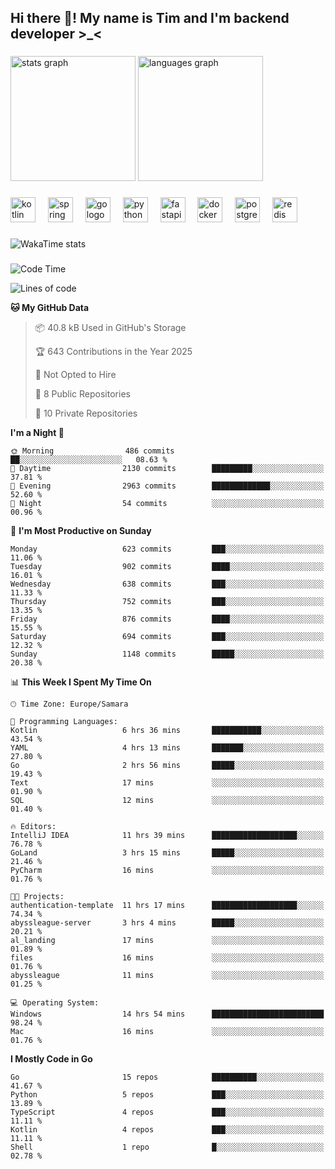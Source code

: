 <h2 align="left">Hi there 👋! My name is Tim and I'm backend developer >_<</h2>

###

<div align="left">
  <img src="https://github-readme-stats-qilm.vercel.app/api?username=intezya&hide_title=false&hide_rank=false&show_icons=true&include_all_commits=true&count_private=true&disable_animations=false&theme=omni&locale=en&hide_border=true&order=1&show=prs_merged&hide=issues" height="200" alt="stats graph"  />
  <img src="https://github-readme-stats-qilm.vercel.app/api/top-langs?username=intezya&locale=en&hide_title=false&layout=donut&langs_count=5&theme=omni&hide_border=true&order=2&exclude_repo=github-readme-stats&hide=mako" height="200" alt="languages graph"  />
</div>

###

<div align="left">
  <img src="https://img.shields.io/badge/Kotlin-7F52FF?logo=kotlin&logoColor=white&style=for-the-badge" height="40" alt="kotlin logo"  />
  <img width="12" />
  <img src="https://img.shields.io/badge/Spring-6DB33F?logo=spring&logoColor=black&style=for-the-badge" height="40" alt="spring logo"  />
  <img width="12" />
  <img src="https://img.shields.io/badge/Go-00ADD8?logo=go&logoColor=white&style=for-the-badge" height="40" alt="go logo"  />
  <img width="12" />
  <img src="https://img.shields.io/badge/Python-3776AB?logo=python&logoColor=white&style=for-the-badge" height="40" alt="python logo"  />
  <img width="12" />
  <img src="https://img.shields.io/badge/FastAPI-009688?logo=fastapi&logoColor=white&style=for-the-badge" height="40" alt="fastapi logo"  />
  <img width="12" />
  <img src="https://img.shields.io/badge/Docker-2496ED?logo=docker&logoColor=white&style=for-the-badge" height="40" alt="docker logo"  />
  <img width="12" />
  <img src="https://img.shields.io/badge/PostgreSQL-4169E1?logo=postgresql&logoColor=white&style=for-the-badge" height="40" alt="postgresql logo"  />
  <img width="12" />
  <img src="https://img.shields.io/badge/Redis-DC382D?logo=redis&logoColor=white&style=for-the-badge" height="40" alt="redis logo"  />
</div>

###

<picture>
	<source
		srcset="https://github-readme-stats-qilm.vercel.app/api/wakatime?username=intezya&theme=omni&layout=compact&hide_border=true"
		media="(prefers-color-scheme: dark)%2C (prefers-color-scheme: no-preference)"
	/>
	<img alt="WakaTime stats" src="https://github-readme-stats-qilm.vercel.app/api/wakatime?username=intezya&theme=omni&layout=compact&hide_border=true&"/>
</picture>

###

<!--START_SECTION:waka-->
![Code Time](http://img.shields.io/badge/Code%20Time-767%20hrs%2011%20mins-blue)

![Lines of code](https://img.shields.io/badge/From%20Hello%20World%20I%27ve%20Written-908.0%20thousand%20lines%20of%20code-blue)

**🐱 My GitHub Data** 

> 📦 40.8 kB Used in GitHub's Storage 
 > 
> 🏆 643 Contributions in the Year 2025
 > 
> 🚫 Not Opted to Hire
 > 
> 📜 8 Public Repositories 
 > 
> 🔑 10 Private Repositories 
 > 
**I'm a Night 🦉** 

```text
🌞 Morning                486 commits         ██░░░░░░░░░░░░░░░░░░░░░░░   08.63 % 
🌆 Daytime                2130 commits        █████████░░░░░░░░░░░░░░░░   37.81 % 
🌃 Evening                2963 commits        █████████████░░░░░░░░░░░░   52.60 % 
🌙 Night                  54 commits          ░░░░░░░░░░░░░░░░░░░░░░░░░   00.96 % 
```
📅 **I'm Most Productive on Sunday** 

```text
Monday                   623 commits         ███░░░░░░░░░░░░░░░░░░░░░░   11.06 % 
Tuesday                  902 commits         ████░░░░░░░░░░░░░░░░░░░░░   16.01 % 
Wednesday                638 commits         ███░░░░░░░░░░░░░░░░░░░░░░   11.33 % 
Thursday                 752 commits         ███░░░░░░░░░░░░░░░░░░░░░░   13.35 % 
Friday                   876 commits         ████░░░░░░░░░░░░░░░░░░░░░   15.55 % 
Saturday                 694 commits         ███░░░░░░░░░░░░░░░░░░░░░░   12.32 % 
Sunday                   1148 commits        █████░░░░░░░░░░░░░░░░░░░░   20.38 % 
```


📊 **This Week I Spent My Time On** 

```text
🕑︎ Time Zone: Europe/Samara

💬 Programming Languages: 
Kotlin                   6 hrs 36 mins       ███████████░░░░░░░░░░░░░░   43.54 % 
YAML                     4 hrs 13 mins       ███████░░░░░░░░░░░░░░░░░░   27.80 % 
Go                       2 hrs 56 mins       █████░░░░░░░░░░░░░░░░░░░░   19.43 % 
Text                     17 mins             ░░░░░░░░░░░░░░░░░░░░░░░░░   01.90 % 
SQL                      12 mins             ░░░░░░░░░░░░░░░░░░░░░░░░░   01.40 % 

🔥 Editors: 
IntelliJ IDEA            11 hrs 39 mins      ███████████████████░░░░░░   76.78 % 
GoLand                   3 hrs 15 mins       █████░░░░░░░░░░░░░░░░░░░░   21.46 % 
PyCharm                  16 mins             ░░░░░░░░░░░░░░░░░░░░░░░░░   01.76 % 

🐱‍💻 Projects: 
authentication-template  11 hrs 17 mins      ███████████████████░░░░░░   74.34 % 
abyssleague-server       3 hrs 4 mins        █████░░░░░░░░░░░░░░░░░░░░   20.21 % 
al_landing               17 mins             ░░░░░░░░░░░░░░░░░░░░░░░░░   01.89 % 
files                    16 mins             ░░░░░░░░░░░░░░░░░░░░░░░░░   01.76 % 
abyssleague              11 mins             ░░░░░░░░░░░░░░░░░░░░░░░░░   01.25 % 

💻 Operating System: 
Windows                  14 hrs 54 mins      █████████████████████████   98.24 % 
Mac                      16 mins             ░░░░░░░░░░░░░░░░░░░░░░░░░   01.76 % 
```

**I Mostly Code in Go** 

```text
Go                       15 repos            ██████████░░░░░░░░░░░░░░░   41.67 % 
Python                   5 repos             ███░░░░░░░░░░░░░░░░░░░░░░   13.89 % 
TypeScript               4 repos             ███░░░░░░░░░░░░░░░░░░░░░░   11.11 % 
Kotlin                   4 repos             ███░░░░░░░░░░░░░░░░░░░░░░   11.11 % 
Shell                    1 repo              █░░░░░░░░░░░░░░░░░░░░░░░░   02.78 % 
```




<!--END_SECTION:waka-->
